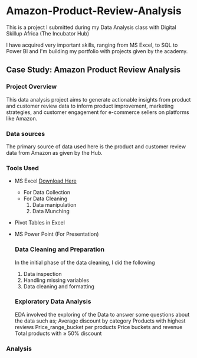 # Amazon-Product-Review-Analysis
This is a project I submitted during my Data Analysis class with Digital Skillup Africa (The Incubator Hub)

I have acquired very important skills, ranging from MS Excel, to SQL to Power BI and I'm building my portfolio with projects given by the academy.

## Case Study: Amazon Product Review Analysis

### Project Overview

This data analysis project aims to generate actionable insights from product and customer review data to inform product improvement, marketing strategies, and customer engagement for e-commerce sellers on platforms like Amazon.

### Data sources

The primary source of data used here is the product and customer review data from Amazon as given by the Hub.

### Tools Used 

- MS Excel [Download Here](https://www.microsoft.com/en-us/microsoft-365/excel)
    - For Data Collection
    - For Data Cleaning
      1. Data manipulation
      2. Data Munching
- Pivot Tables in Excel
- MS Power Point (For Presentation)

  ### Data Cleaning and Preparation

  In the initial phase of the data cleaning, I did the following
  1. Data inspection
  2. Handling missing variables
  3. Data cleaning and formatting
 
  ### Exploratory Data Analysis
  EDA involved the exploring of the Data to answer some questions about the data such as;
Average discount by category
Products with highest reviews
Price_range_bucket per products
Price buckets and revenue
Total products with ≥ 50% discount

### Analysis




